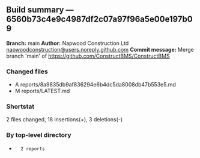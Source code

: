 ## Build summary — 6560b73c4e9c4987df2c07a97f96a5e00e197b09

**Branch:** main **Author:** Napwood Construction Ltd <napwoodconstruction@users.noreply.github.com>
**Commit message:** Merge branch 'main' of https://github.com/ConstructBMS/ConstructBMS

### Changed files

- A reports/8a9835db9af836294e6b4dc5da8008db47b553e5.md
- M reports/LATEST.md

### Shortstat

2 files changed, 18 insertions(+), 3 deletions(-)

### By top-level directory

-       2 reports
